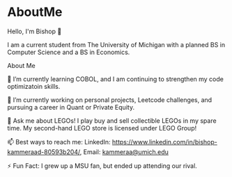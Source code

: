 # AboutMe
Hello, I'm Bishop 👋

I am a current student from The University of Michigan with a planned BS in Computer Science and a BS in Economics.

About Me

🌱 I’m currently learning COBOL, and I am continuing to strengthen my code optimizatoin skills.

🔭 I’m currently working on personal projects, Leetcode challenges, and pursuing a career in Quant or Private Equity.

💬 Ask me about LEGOs! I play buy and sell collectible LEGOs in my spare time. My second-hand LEGO store is licensed under LEGO Group!

📫 Best ways to reach me: LinkedIn: https://www.linkedin.com/in/bishop-kammeraad-80593b204/, Email: kammeraa@umich.edu

⚡ Fun Fact: I grew up a MSU fan, but ended up attending our rival.
